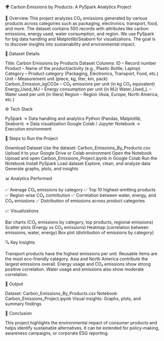 🌍 Carbon Emissions by Products: A PySpark Analytics Project

📌 Overview
  This project analyzes CO₂ emissions generated by various products across categories such as packaging, electronics, transport, food, and more.
  The dataset contains 550 records with attributes like carbon emissions, energy used, water consumption, and region.
  We use PySpark for big data handling and Matplotlib/Seaborn for visualizations.
  The goal is to discover insights into sustainability and environmental impact.

📂 Dataset Details

Title: Carbon Emissions by Products Dataset
Columns:
  ID – Record number
  Product – Name of the product/activity (e.g., Plastic Bottle, Laptop)
  Category – Product category (Packaging, Electronics, Transport, Food, etc.)
  Unit – Measurement unit (piece, kg, liter, km, pack)
  Carbon_Emission_kgCO2e – CO₂ emissions per unit (in kg CO₂ equivalent)
  Energy_Used_MJ – Energy consumption per unit (in MJ)
  Water_Used_L – Water used per unit (in liters)
  Region – Region (Asia, Europe, North America, etc.)

⚙️ Tech Stack

  PySpark → Data handling and analytics
  Python (Pandas, Matplotlib, Seaborn) → Data visualization
  Google Colab / Jupyter Notebook → Execution environment

🚀 Steps to Run the Project

  Download Dataset
  Use the dataset: Carbon_Emissions_By_Products.csv
  Upload it to your Google Drive or Colab environment
  Open the Notebook
  Upload and open Carbon_Emissions_Project.ipynb in Google Colab
  Run the Notebook
  Install PySpark
  Load dataset
  Explore, clean, and analyze data
  Generate graphs, plots, and insights

📊 Analytics Performed

  ✅ Average CO₂ emissions by category
  ✅ Top 10 highest-emitting products
  ✅ Region-wise CO₂ contribution
  ✅ Correlation between water, energy, and CO₂ emissions
  ✅ Distribution of emissions across product categories

📈 Visualizations

  Bar charts (CO₂ emissions by category, top products, regional emissions)
  Scatter plots (Energy vs CO₂ emissions)
  Heatmap (correlation between emissions, water, energy)
  Box plot (distribution of emissions by category)

🔍 Key Insights

  Transport products have the highest emissions per unit.
  Reusable items are the most eco-friendly category.
  Asia and North America contribute the largest emissions overall.
  Energy usage and CO₂ emissions show strong positive correlation.
  Water usage and emissions also show moderate correlation.

📝 Output

  Dataset: Carbon_Emissions_By_Products.csv
  Notebook: Carbon_Emissions_Project.ipynb
  Visual insights: Graphs, plots, and summary findings

🎯 Conclusion

  This project highlights the environmental impact of consumer products and helps identify sustainable alternatives. It can be extended for policy-making, awareness campaigns, or corporate ESG reporting.
